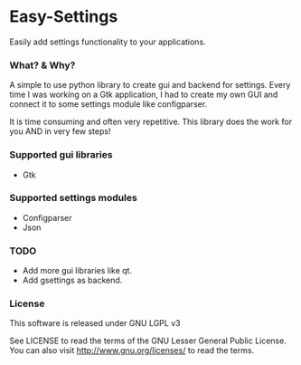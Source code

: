 # Easy-Settings
Easily add settings functionality to your applications.

### What? & Why?
A simple to use python library to create gui and backend for settings.
Every time I was working on a Gtk application, I had to create my own GUI and connect it to some settings module like configparser.

It is time consuming and often very repetitive.
This library does the work for you AND in very few steps!

### Supported gui libraries
* Gtk

### Supported settings modules
* Configparser
* Json

### TODO
* Add more gui libraries like qt.
* Add gsettings as backend.

### License
This software is released under GNU LGPL v3

See LICENSE to read the terms of the GNU Lesser General Public License.
You can also visit http://www.gnu.org/licenses/ to read the terms.

